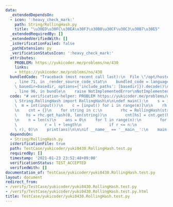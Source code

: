 ```yaml
---
data:
  _extendedDependsOn:
  - icon: ':heavy_check_mark:'
    path: String/RollingHash.py
    title: "\u30ED\u30FC\u30EA\u30F3\u30B0\u30CF\u30C3\u30B7\u30E5"
  _extendedRequiredBy: []
  _extendedVerifiedWith: []
  _isVerificationFailed: false
  _pathExtension: py
  _verificationStatusIcon: ':heavy_check_mark:'
  attributes:
    PROBLEM: https://yukicoder.me/problems/no/430
    links:
    - https://yukicoder.me/problems/no/430
  bundledCode: "Traceback (most recent call last):\n  File \"/opt/hostedtoolcache/Python/3.10.5/x64/lib/python3.10/site-packages/onlinejudge_verify/documentation/build.py\"\
    , line 71, in _render_source_code_stat\n    bundled_code = language.bundle(stat.path,\
    \ basedir=basedir, options={'include_paths': [basedir]}).decode()\n  File \"/opt/hostedtoolcache/Python/3.10.5/x64/lib/python3.10/site-packages/onlinejudge_verify/languages/python.py\"\
    , line 96, in bundle\n    raise NotImplementedError\nNotImplementedError\n"
  code: "# verification-helper: PROBLEM https://yukicoder.me/problems/no/430\nfrom\
    \ String.RollingHash import RollingHash\n\n\ndef main():\n    s = input()\n  \
    \  m = int(input())\n    c = [input() for i in range(m)]\n\n    rh = RollingHash(s)\n\
    \n    cnt = {}\n    for string in c:\n        rhc = RollingHash(string)\n    \
    \    hs = rhc.get_hash(0, len(string))\n        cnt[hs] = cnt.get(hs, 0) + 1\n\
    \n    n = len(s)\n    ans = 0\n    for l in range(n):\n        for length in range(11):\n\
    \            r = l + length\n            if r <= n:\n                ans += cnt.get(rh.get_hash(l,\
    \ r), 0)\n    print(ans)\n\n\nif __name__ == '__main__':\n    main()\n"
  dependsOn:
  - String/RollingHash.py
  isVerificationFile: true
  path: TestCase/yukicoder/yuki0430.RollingHash.test.py
  requiredBy: []
  timestamp: '2021-01-23 23:52:48+09:00'
  verificationStatus: TEST_ACCEPTED
  verifiedWith: []
documentation_of: TestCase/yukicoder/yuki0430.RollingHash.test.py
layout: document
redirect_from:
- /verify/TestCase/yukicoder/yuki0430.RollingHash.test.py
- /verify/TestCase/yukicoder/yuki0430.RollingHash.test.py.html
title: TestCase/yukicoder/yuki0430.RollingHash.test.py
---
```

